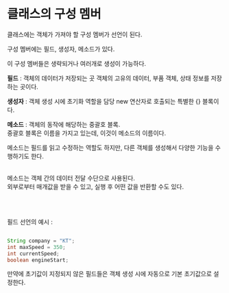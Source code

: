 클래스의 구성 멤버
==================

클래스에는 객체가 가져야 할 구성 멤버가 선언이 된다.   

구성 멤버에는 필드, 생성자, 메소드가 있다.  

이 구성 멤버들은 생략되거나 여러개로 생성이 가능하다.    

**필드** : 객체의 데이터가 저장되는 곳
객체의 고유의 데이터, 부품 객체, 상태 정보를 저장하는 곳이다.

**생성자** : 객체 생성 시에 초기화 역할을 담당
new 연산자로 호출되는 특별한 {} 블록이다.

**메소드** : 객체의 동작에 해당하는 중괄호 블록.   
중괄호 블록은 이름을 가지고 있는데, 이것이 메소드의 이름이다.

메소드는 필드를 읽고 수정하는 역할도 하지만, 다른 객체를 생성해서 다양한 기능을 수행하기도 한다.

</br>
메소드는 객체 간의 데이터 전달 수단으로 사용된다.  

</br>
외부로부터 매개값을 받을 수 있고, 실행 후 어떤 값을 반환할 수도 있다.   

</br></br>

필드 선언의 예시 :

```java

String company = "KT";
int maxSpeed = 350;
int currentSpeed;
boolean engineStart;

```

만약에 초기값이 지정되지 않은 필드들은 객체 생성 시에 자동으로 기본 초기값으로 설정한다.


